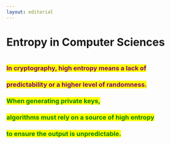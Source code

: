 ```yaml
---
layout: editorial
---
```


# Entropy in Computer Sciences

<figure><img src="../../../../../../.gitbook/assets/pexels-btgl-♡-5906363.jpg" alt=""><figcaption></figcaption></figure>

### <mark style="color:purple;">In cryptography, high entropy means a lack of</mark>&#x20;

### <mark style="color:purple;">predictability or a higher level of randomness.</mark>&#x20;



### <mark style="color:green;">When generating private keys,</mark>&#x20;

### <mark style="color:green;">algorithms must rely on a source of high entropy</mark>&#x20;

### <mark style="color:green;">to ensure the output is unpredictable.</mark>
